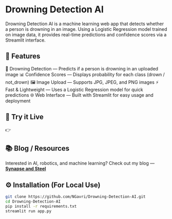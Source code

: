 # Drowning Detection AI

Drowning Detection AI is a machine learning web app that detects whether a person is drowning in an image. Using a Logistic Regression model trained on image data, it provides real-time predictions and confidence scores via a Streamlit interface.


## 🌟 Features
🔎 Drowning Detection — Predicts if a person is drowning in an uploaded image
📊 Confidence Scores — Displays probability for each class (drown / not_drown)
🖼️ Image Upload — Supports JPG, JPEG, and PNG images
⚡ Fast & Lightweight — Uses a Logistic Regression model for quick predictions
🌐 Web Interface — Built with Streamlit for easy usage and deployment

## 🚀 Try it Live
👉 

## 📚 Blog / Resources
Interested in AI, robotics, and machine learning?
Check out my blog — [**Synapse and Steel**](https://synapseandsteel.wordpress.com/)

## ⚙️ Installation (For Local Use)
```bash
git clone https://github.com/NGavri/Drowning-Detection-AI.git
cd Drowning-Detection-AI
pip install -r requirements.txt
streamlit run app.py
